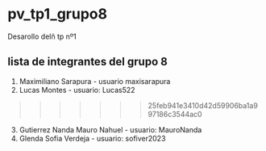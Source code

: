 # pv_tp1_grupo8
Desarollo delñ tp nº1

## lista de integrantes del grupo 8

1. Maximiliano Sarapura - usuario maxisarapura
2. Lucas Montes - usuario: Lucas522
>>>>>>> 25feb941e3410d42d59906ba1a997186c3544ac0
3. Gutierrez Nanda Mauro Nahuel - usuario: MauroNanda
4. Glenda Sofia Verdeja - usuario: sofiver2023

